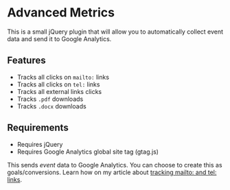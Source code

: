 # Advanced Metrics
This is a small jQuery plugin that will allow you to automatically collect event data and send it to Google Analytics.

## Features
* Tracks all clicks on `mailto:` links
* Tracks all clicks on `tel:` links
* Tracks all external links clicks
* Tracks `.pdf` downloads
* Tracks `.docx` downloads

## Requirements
* Requires jQuery
* Requires Google Analytics global site tag (gtag.js)

This sends _event_ data to Google Analytics. You can choose to create this as goals/conversions. Learn how on my article about [tracking mailto: and tel: links](https://martijnoud.com/tracking-mailto-tel-google-analytics/).